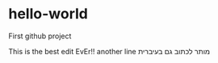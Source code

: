 # hello-world
First github project

This is the best edit EvEr!!
another line
מותר לכתוב גם בעיברית
